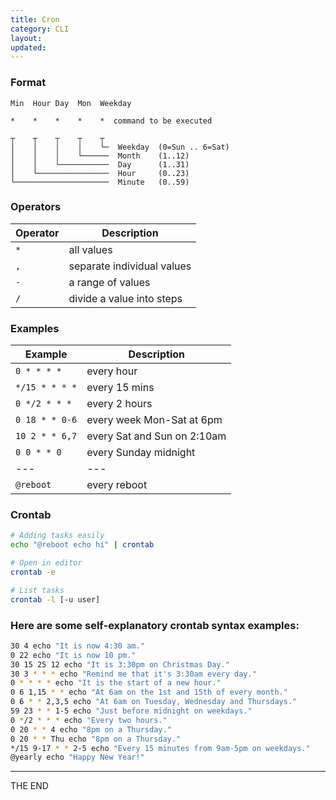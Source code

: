 ```yaml
---
title: Cron
category: CLI
layout:
updated:
---
```


### Format

```
Min  Hour Day  Mon  Weekday
```

```
*    *    *    *    *  command to be executed
```

```
┬    ┬    ┬    ┬    ┬
│    │    │    │    └─  Weekday  (0=Sun .. 6=Sat)
│    │    │    └──────  Month    (1..12)
│    │    └───────────  Day      (1..31)
│    └────────────────  Hour     (0..23)
└─────────────────────  Minute   (0..59)
```

### Operators

| Operator | Description                |
| ---      | ---                        |
| `*`      | all values                 |
| `,`      | separate individual values |
| `-`      | a range of values          |
| `/`      | divide a value into steps  |

### Examples

| Example        | Description                 |
| ---            | ---                         |
| `0 * * * *`    | every hour                  |
| `*/15 * * * *` | every 15 mins               |
| `0 */2 * * *`  | every 2 hours               |
| `0 18 * * 0-6` | every week Mon-Sat at 6pm   |
| `10 2 * * 6,7` | every Sat and Sun on 2:10am |
| `0 0 * * 0`    | every Sunday midnight       |
| ---            | ---                         |
| `@reboot`      | every reboot                |

### Crontab

```bash
# Adding tasks easily
echo "@reboot echo hi" | crontab
```

```bash
# Open in editor
crontab -e
```

```bash
# List tasks
crontab -l [-u user]
```

### Here are some self-explanatory crontab syntax examples:

```bash
30 4 echo "It is now 4:30 am."
0 22 echo "It is now 10 pm."
30 15 25 12 echo "It is 3:30pm on Christmas Day."
30 3 * * * echo "Remind me that it's 3:30am every day."
0 * * * * echo "It is the start of a new hour."
0 6 1,15 * * echo "At 6am on the 1st and 15th of every month."
0 6 * * 2,3,5 echo "At 6am on Tuesday, Wednesday and Thursdays."
59 23 * * 1-5 echo "Just before midnight on weekdays."
0 */2 * * * echo "Every two hours."
0 20 * * 4 echo "8pm on a Thursday."
0 20 * * Thu echo "8pm on a Thursday."
*/15 9-17 * * 2-5 echo "Every 15 minutes from 9am-5pm on weekdays."
@yearly echo "Happy New Year!"
```
---

THE END
